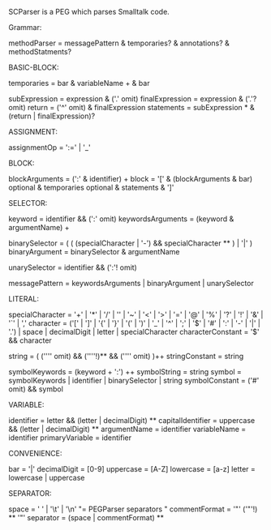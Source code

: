 SCParser is a PEG which parses Smalltalk code.

Grammar:

methodParser		= messagePattern & temporaries? & annotations? & methodStatments?

BASIC-BLOCK:

temporaries 		= bar & variableName + & bar
		
subExpression 		= expression & ('.' omit)
finalExpression 		= expression & ('.'? omit)
return 				= ('^' omit) & finalExpression
statements 			= subExpression * & (return | finalExpression)?



ASSIGNMENT:

assignmentOp 		= ':=' | '_'

BLOCK:

blockArguments 	= (':' & identifier) +
block 				= '[' & (blockArguments & bar) optional & temporaries optional & statements & ']'

SELECTOR:

keyword 			= identifier && (':' omit)
keywordsArguments = (keyword & argumentName) +

binarySelector 		= ( ( (specialCharacter | '-') && specialCharacter ** ) | '|' )
binaryArgument 	= binarySelector & argumentName

unarySelector 		= identifier && (':'! omit)
		
messagePattern 		= keywordsArguments | binaryArgument | unarySelector

LITERAL:

specialCharacter 	= '+' | '*' | '/' | '\' | '~' | '<' | '>' | '=' | '@' | '%' | '?' | '!' | '&' | '`' | ','
character 			= ('[' | ']' | '{' | '}' | '(' | ')' | '_' | '^' | ';' | '$' | '#' | ':' | '-' | '|' | '.') | space | decimalDigit | letter | specialCharacter
characterConstant 	= '$' && character

string 				= ( ('''' omit) && (''''!)**  && ('''' omit) )++
stringConstant 		= string
		
symbolKeywords 	= (keyword + ':') ++
symbolString 		= string
symbol 				= symbolKeywords | identifier | binarySelector | string
symbolConstant 		= ('#' omit) && symbol

VARIABLE:

identifier 			= letter && (letter | decimalDigit) **
capitalIdentifier 	= uppercase && (letter | decimalDigit) **
argumentName 		= identifier
variableName 		= identifier
primaryVariable 	= identifier

CONVENIENCE:

bar 				= '|'
decimalDigit 		= [0-9]
uppercase 			= [A-Z]
lowercase 			= [a-z]
letter 				= lowercase | uppercase
			
SEPARATOR:

space 				= ' ' | '\t' | '\n' 								"= PEGParser separators "
commentFormat 		= '"' ('"'!) ** '"'
separator 			= (space | commentFormat) **